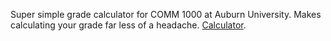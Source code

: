 Super simple grade calculator for COMM 1000 at Auburn University. Makes calculating your grade far less of a headache.
[Calculator](file:///Users/adrianbennett/Auburn/Sophomore/COMP2710/Scratch/index.html).
